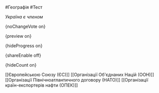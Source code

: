 #Географія #Тест

*Україна є членом*

{noChangeVote on}

{preview on}

{hideProgress on}

{shareEnable off}

{hideCount on}

[[Європейською Союзу (ЄС)]]
[[Організації Об'єднаних Націй (ООН)]]
[[Організації Північноатлантичного договору (НАТО)]]
[[Організації країн-експортерів нафти (ОПЕК)]]
